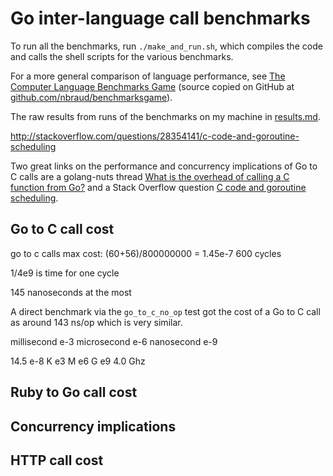 # Go inter-language call benchmarks

To run all the benchmarks, run `./make_and_run.sh`, which compiles the code and
calls the shell scripts for the various benchmarks.

For a more general comparison of language performance, see 
[The Computer Language Benchmarks Game](http://benchmarksgame.alioth.debian.org/)
(source copied on GitHub at 
[github.com/nbraud/benchmarksgame](https://github.com/nbraud/benchmarksgame)).

The raw results from runs of the benchmarks on my machine in
[results.md](https://github.com/draffensperger/go-interlang/blob/master/benchmarks/results.md).

http://stackoverflow.com/questions/28354141/c-code-and-goroutine-scheduling

Two great links on the performance and concurrency implications of Go to C 
calls are a golang-nuts thread
[What is the overhead of calling a C function from Go?](https://groups.google.com/forum/#!topic/golang-nuts/RTtMsgZi88Q) and a Stack Overflow question
[C code and goroutine scheduling](http://stackoverflow.com/questions/28354141/c-code-and-goroutine-scheduling).

## Go to C call cost

go to c calls max cost:
(60+56)/800000000
= 1.45e-7
600 cycles

1/4e9 is time for one cycle

145 nanoseconds at the most

A direct benchmark via the `go_to_c_no_op` test got the cost of a Go to C call
as around 143 ns/op which is very similar.

millisecond e-3
microsecond e-6
nanosecond e-9

14.5 e-8
K e3
M e6
G e9
4.0 Ghz

## Ruby to Go call cost

## Concurrency implications

## HTTP call cost
